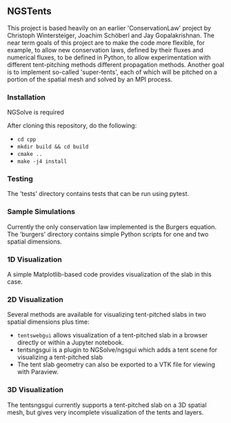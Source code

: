 ## NGSTents

This project is based heavily on an earlier 'ConservationLaw' project by Christoph Wintersteiger, Joachim Schöberl and Jay Gopalakrishnan.  The near term goals of this project are to make the code more flexible, for example, to allow new conservation laws, defined by their fluxes and numerical fluxes, to be defined in Python, to allow experimentation with different tent-pitching methods different propagation methods.  Another goal is to implement so-called 'super-tents', each of which will be pitched on a portion of the spatial mesh and solved by an MPI process.


### Installation

NGSolve is required

After cloning this repository, do the following:

* `cd cpp`
* `mkdir build && cd build`
* `cmake ..`
* `make -j4 install`

### Testing

The 'tests' directory contains tests that can be run using pytest.

### Sample Simulations

Currently the only conservation law implemented is the Burgers equation.  The 'burgers' directory contains simple Python scripts for one and two spatial dimensions.

### 1D Visualization

A simple Matplotlib-based code provides visualization of the slab in this case.

### 2D Visualization

Several methods are available for visualizing tent-pitched slabs in two spatial dimensions plus time:

* `tentswebgui` allows visualization of a tent-pitched slab in a browser directly or within a Jupyter notebook.
* tentsngsgui is a plugin to NGSolve/ngsgui which adds a tent scene for visualizing a tent-pitched slab
* The tent slab geometry can also be exported to a VTK file for viewing with Paraview.

### 3D Visualization

The tentsngsgui currently supports a tent-pitched slab on a 3D spatial mesh, but gives very incomplete visualization of the tents and layers.

